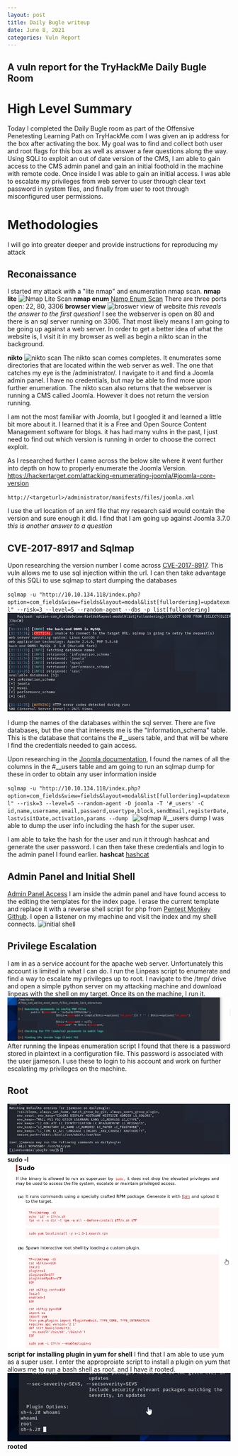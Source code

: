 ```yaml
---
layout: post
title: Daily Bugle writeup
date: June 8, 2021
categories: Vuln Report
---
```

## A vuln report for the TryHackMe Daily Bugle Room

# High Level Summary

<p1>Today I completed the Daily Bugle room as part of the Offensive Penetesting Learning Path on TryHackMe.com
I was given an ip address for the box after activating the box.
My goal was to find and collect both user and root flags for this box as well as answer a few questions along the way.
Using SQLi to exploit an out of date version of the CMS, I am able to gain access to the CMS admin panel
and gain an initial foothold in the machine with remote code. Once inside I was able to gain an initial access.
I was able to escalate my privileges from web server to user through clear text password in system files,
and finally from user to root through misconfigured user permissions.</p1>

# Methodologies

<p2>I will go into greater deeper and provide instructions for reproducing my attack</p2>

## Reconaissance

<p3>I started my attack with a "lite nmap" and enumeration nmap scan.
**nmap lite**
![Nmap Lite Scan](/assets/images/dailybugle/mnmaplite.png)
**nmap enum**
[Namp Enum Scan](/assets/images/dailybugle/nmapenum.png)
There are three ports open: 22, 80, 3306
</p3>
**browser view**
![broswer view of website](/assets/images/browserview.png)
*this reveals the answer to the first question!*
<p4>I see the webserver is open on 80 and there is an sql server running on 3306.
That most likely means I am going to be going up against a web server.
In order to get a better idea of what the website is,
 I visit it in my browser as well as begin a nikto scan in the background.</p4>

**nikto**
![nikto scan](assets/images/nikto.png)
<p5>The nikto scan comes completes.
It  enumerates some directories that are located within the web server as well.
The one that catches my eye is the /administrator/.
I navigate to it and find a Joomla admin panel.
I have no credentials, but may be able to find more upon further enumeration.
The nikto scan also returns that the webserver is running a CMS called Joomla.
However it does not return the version running.</p5>

<p6>I am not the most familiar with Joomla, but I googled it and learned a little bit more about it.
I learned that it is a Free and Open Source Content Management software for blogs.
it has had many vulns in the past, I just need to find out which version is running in order to choose the correct exploit.</p6>

<p7>As I researched further I came across the below site where it went further into depth on how to properly enumerate the Joomla Version.
https://hackertarget.com/attacking-enumerating-joomla/#joomla-core-version

`http://<targeturl>/administrator/manifests/files/joomla.xml`

I use the url location of an xml file that my research said would contain the version and sure enough it did.
I find that I am going up against Joomla 3.7.0
*this is another answer to a question* </p7>


## CVE-2017-8917 and Sqlmap
<p8>Upon researching the version number I come across [CVE-2017-8917](https://www.exploit-db.com/exploits/42033).
This vuln allows me to use sql injection within the url.
 I can then take advantage of this SQLi to use sqlmap to start dumping the databases</p8>

`sqlmap -u "http://10.10.134.118/index.php?option=com_fields&view=fields&layout=modal&list[fullordering]=updatexml" --risk=3 --level=5 --random-agent --dbs -p list[fullordering]`
![SqlMap Database Dump](/assets/images/dailybugle/sqlmapdbdump.png)

I dump the names of the databases within the sql server.
There are five databases, but the one that interests me is the "information_schema" table.
This is the database that contains the #__users table, and that will be where I find the credentials needed to gain access. </p8>

<p9>Upon researching in the [Joomla documentation](https://docs.joomla.org/Tables/users),
I found the names of all the columns in the #__users table and am going to run an sqlmap dump for these
in order to obtain any user information inside

`sqlmap -u "http://10.10.134.118/index.php?option=com_fields&view=fields&layout=modal&list[fullordering]=updatexml" --risk=3 --level=5 --random-agent -D joomla -T '#_users' -C id,name,username,email,password,usertype,block,sendEmail,registerDate,lastvisitDate,activation,params --dump `
![sqlmap #__users dump](/assets/images/dailybugle/sqlmap__users.png)
I was able to dump the user info including the hash for the super user.</p9>

<p10>I am able to take the hash for the user and run it through hashcat and generate the user password.
I can then take these credentials and login to the admin panel I found earlier.</p10>
**hashcat**
[hashcat](/assets/images/dailybugle/hashcat.png)

## Admin Panel and Initial Shell
[Admin Panel Access](assets/images/dailybugle/admin-panel.png)
<p11>I am inside the admin panel and have found access to the editing the templates for the index page.
I erase the current template and replace it with a reverse shell script for php from [Pentest Monkey Github](https://raw.githubusercontent.com/pentestmonkey/php-reverse-shell/master/php-reverse-shell.php).
I open a listener on my machine and visit the index and my shell connects.</p11>
![initial shell](/assets/images/dailybugle/initiallllshell.png)

## Privilege Escalation
<p12>I am in as a service account for the apache web server.
Unfortunately this account is limited in what I can do.
I run the Linpeas script to enumerate and find a way to escalate my privileges up to root.
I navigate to the /tmp/ drive and open a simple python server on my attacking machine and download linpeas with the shell on my target.
Once its on the machine, I run it.</p12>
![linpeas](/assets/images/dailybugle/linpeas.png)
After running the linpeas enumeration script I found that there is a password stored in plaintext in a configuration file.
This password is associated with the user jjameson.
I use these to login to his account and work on further escalating my privileges on the machine.</p12>

## Root
![sudo L](/assets/images/dailybugle/sudol.png)
**sudo -l**
![gtfobinsyum](/assets/images/dailybugle/gtfobinsyum.png)
**script for installing plugin in yum for shell**
<p13>I find that I am able to use yum as a super user.
I enter the approproiate script to install a plugin on yum that allows me to run a bash shell as root.
and I have it rooted.</p13>
![root](/assets/images/dailybugle/root.png)
**rooted**
